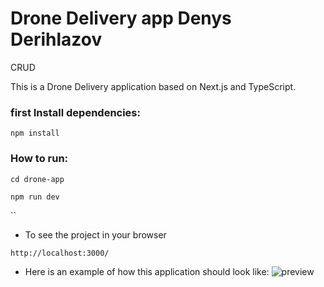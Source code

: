 # Drone Delivery app Denys Derihlazov

CRUD

This is a Drone Delivery application based on Next.js and TypeScript.

### first Install dependencies:
```
npm install

```

### How to run:
```
cd drone-app

npm run dev
```

``
- To see the project in your browser
```
http://localhost:3000/
```
- Here is an example of how this application should look like:
![preview](https://imgur.com/1J2zF1O)
